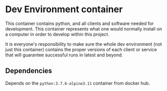 # Dev Environment container

This container contains python, and all clients and software needed for development. This container represents what one would normally install on a computer in order to develop within this project.

It is everyone's responsibility to make sure the whole dev environment (not just this container) contains the proper versions of each client or service that will guarantee successful runs in latest and beyond.

## Dependencies

Depends on the `python:3.7.6-alpine3.11` container from docker hub.

